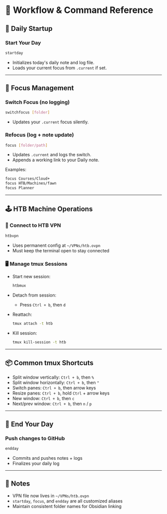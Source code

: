 
# 🧪 Workflow & Command Reference

## 🔐 Daily Startup

### Start Your Day
```bash
startday
```
- Initializes today's daily note and log file.
- Loads your current focus from `.current` if set.

---

## 🔁 Focus Management

### Switch Focus (no logging)
```bash
switchfocus [folder]
```
- Updates your `.current` focus silently.

### Refocus (log + note update)
```bash
focus [folder/path]
```
- Updates `.current` and logs the switch.
- Appends a working link to your Daily note.

Examples:
```bash
focus Courses/Cloud+
focus HTB/Machines/fawn
focus Planner
```

---

## 🕹️ HTB Machine Operations

### 🔌 Connect to HTB VPN
```bash
htbvpn
```
- Uses permanent config at `~/VPNs/htb.ovpn`
- Must keep the terminal open to stay connected

### 🖥️ Manage tmux Sessions

- Start new session:
  ```bash
  htbmux
  ```

- Detach from session:
  - Press `Ctrl + b`, then `d`

- Reattach:
  ```bash
  tmux attach -t htb
  ```

- Kill session:
  ```bash
  tmux kill-session -t htb
  ```

---

## 📦 Common tmux Shortcuts

- Split window vertically: `Ctrl + b`, then `%`
- Split window horizontally: `Ctrl + b`, then `"`
- Switch panes: `Ctrl + b`, then arrow keys
- Resize panes: `Ctrl + b`, hold `Ctrl` + arrow keys
- New window: `Ctrl + b`, then `c`
- Next/prev window: `Ctrl + b`, then `n` / `p`

---

## 🛑 End Your Day

### Push changes to GitHub
```bash
endday
```
- Commits and pushes notes + logs
- Finalizes your daily log

---

## 📝 Notes

- VPN file now lives in `~/VPNs/htb.ovpn`
- `startday`, `focus`, and `endday` are all customized aliases
- Maintain consistent folder names for Obsidian linking
